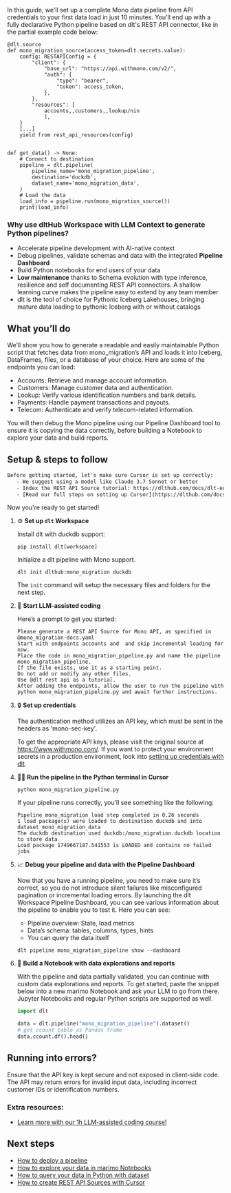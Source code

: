 In this guide, we'll set up a complete Mono data pipeline from API credentials to your first data load in just 10 minutes. You'll end up with a fully declarative Python pipeline based on dlt's REST API connector, like in the partial example code below:

```python-outcome
@dlt.source
def mono_migration_source(access_token=dlt.secrets.value):
    config: RESTAPIConfig = {
        "client": {
            "base_url": "https://api.withmono.com/v2/",
            "auth": {
                "type": "bearer",
                "token": access_token,
            },
        },
        "resources": [
            accounts,,customers,,lookup/nin
            ],
    }
    [...]
    yield from rest_api_resources(config)


def get_data() -> None:
    # Connect to destination
    pipeline = dlt.pipeline(
        pipeline_name='mono_migration_pipeline',
        destination='duckdb',
        dataset_name='mono_migration_data', 
    )
    # Load the data
    load_info = pipeline.run(mono_migration_source())
    print(load_info) 
```

### Why use dltHub Workspace with LLM Context to generate Python pipelines?

- Accelerate pipeline development with AI-native context
- Debug pipelines, validate schemas and data with the integrated **Pipeline Dashboard**
- Build Python notebooks for end users of your data
- **Low maintenance** thanks to Schema evolution with type inference, resilience and self documenting REST API connectors. A shallow learning curve makes the pipeline easy to extend by any team member
- dlt is the tool of choice for Pythonic Iceberg Lakehouses, bringing mature data loading to pythonic Iceberg with or without catalogs

## What you’ll do

We’ll show you how to generate a readable and easily maintainable Python script that fetches data from mono_migration’s API and loads it into Iceberg, DataFrames, files, or a database of your choice. Here are some of the endpoints you can load:

- Accounts: Retrieve and manage account information.
- Customers: Manage customer data and authentication.
- Lookup: Verify various identification numbers and bank details.
- Payments: Handle payment transactions and payouts.
- Telecom: Authenticate and verify telecom-related information.

You will then debug the Mono pipeline using our Pipeline Dashboard tool to ensure it is copying the data correctly, before building a Notebook to explore your data and build reports.

## Setup & steps to follow

```default
Before getting started, let's make sure Cursor is set up correctly:
   - We suggest using a model like Claude 3.7 Sonnet or better
   - Index the REST API Source tutorial: https://dlthub.com/docs/dlt-ecosystem/verified-sources/rest_api/ and add it to context as **@dlt rest api**
   - [Read our full steps on setting up Cursor](https://dlthub.com/docs/dlt-ecosystem/llm-tooling/cursor-restapi#23-configuring-cursor-with-documentation)
```

Now you're ready to get started!

1. ⚙️ **Set up `dlt` Workspace**
    
    Install dlt with duckdb support:
    ```shell
    pip install dlt[workspace]
    ```

    Initialize a dlt pipeline with Mono support.
    ```shell
    dlt init dlthub:mono_migration duckdb
    ```

    The `init` command will setup the necessary files and folders for the next step.
    
2. 🤠 **Start LLM-assisted coding**
    
    Here’s a prompt to get you started:
    
    ```prompt
    Please generate a REST API Source for Mono API, as specified in @mono_migration-docs.yaml 
    Start with endpoints accounts and  and skip incremental loading for now. 
    Place the code in mono_migration_pipeline.py and name the pipeline mono_migration_pipeline. 
    If the file exists, use it as a starting point. 
    Do not add or modify any other files. 
    Use @dlt rest api as a tutorial. 
    After adding the endpoints, allow the user to run the pipeline with python mono_migration_pipeline.py and await further instructions.
    ```

    
3. 🔒 **Set up credentials** 
    
    The authentication method utilizes an API key, which must be sent in the headers as 'mono-sec-key'.
    
    To get the appropriate API keys, please visit the original source at https://www.withmono.com/.
    If you want to protect your environment secrets in a production environment, look into [setting up credentials with dlt](https://dlthub.com/docs/walkthroughs/add_credentials).
    
4. 🏃‍♀️ **Run the pipeline in the Python terminal in Cursor**
    
    ```shell
    python mono_migration_pipeline.py
    ```
    
    If your pipeline runs correctly, you’ll see something like the following:
    
    ```shell
    Pipeline mono_migration load step completed in 0.26 seconds
    1 load package(s) were loaded to destination duckdb and into dataset mono_migration_data
    The duckdb destination used duckdb:/mono_migration.duckdb location to store data
    Load package 1749667187.541553 is LOADED and contains no failed jobs
    ```
    
5. 📈 **Debug your pipeline and data with the Pipeline Dashboard**

    Now that you have a running pipeline, you need to make sure it’s correct, so you do not introduce silent failures like misconfigured pagination or incremental loading errors. By launching the dlt Workspace Pipeline Dashboard, you can see various information about the pipeline to enable you to test it. Here you can see:
    - Pipeline overview: State, load metrics
    - Data’s schema: tables, columns, types, hints
    - You can query the data itself
    
    ```shell
    dlt pipeline mono_migration_pipeline show --dashboard
    ```
    
6. 🐍 **Build a Notebook with data explorations and reports**

    With the pipeline and data partially validated, you can continue with custom data explorations and reports. To get started, paste the snippet below into a new marimo Notebook and ask your LLM to go from there. Jupyter Notebooks and regular Python scripts are supported as well.

    
    ```python
    import dlt

   data = dlt.pipeline("mono_migration_pipeline").dataset()
   # get ccount table as Pandas frame
   data.ccount.df().head()
    ```

## Running into errors?

Ensure that the API key is kept secure and not exposed in client-side code. The API may return errors for invalid input data, including incorrect customer IDs or identification numbers.

### Extra resources:

- [Learn more with our 1h LLM-assisted coding course!](https://www.youtube.com/watch?v=GGid70rnJuM)

## Next steps

- [How to deploy a pipeline](https://dlthub.com/docs/walkthroughs/deploy-a-pipeline)
- [How to explore your data in marimo Notebooks](https://dlthub.com/docs/general-usage/dataset-access/marimo)
- [How to query your data in Python with dataset](https://dlthub.com/docs/general-usage/dataset-access/dataset)
- [How to create REST API Sources with Cursor](https://dlthub.com/docs/dlt-ecosystem/llm-tooling/cursor-restapi)